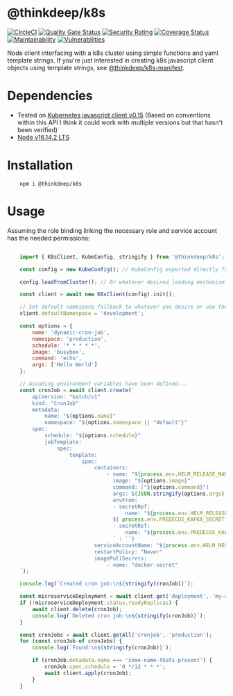 # @thinkdeep/k8s
[![CircleCI](https://circleci.com/gh/ThinkDeepTech/k8s.svg?style=shield)](https://circleci.com/gh/ThinkDeepTech/k8s)
[![Quality Gate Status](https://sonarcloud.io/api/project_badges/measure?project=ThinkDeepTech_k8s&metric=alert_status)](https://sonarcloud.io/summary/new_code?id=ThinkDeepTech_k8s)
[![Security Rating](https://sonarcloud.io/api/project_badges/measure?project=ThinkDeepTech_k8s&metric=security_rating)](https://sonarcloud.io/summary/new_code?id=ThinkDeepTech_k8s)
[![Coverage Status](https://coveralls.io/repos/github/ThinkDeepTech/k8s/badge.svg?branch=master)](https://coveralls.io/github/ThinkDeepTech/k8s?branch=master)
[![Maintainability](https://api.codeclimate.com/v1/badges/4ccca42891ab6e7dc9b9/maintainability)](https://codeclimate.com/github/ThinkDeepTech/k8s/maintainability)
[![Vulnerabilities](https://snyk.io/test/github/ThinkDeepTech/k8s/master/badge.svg)](https://snyk.io/test/github/ThinkDeepTech/k8s/master)

Node client interfacing with a k8s cluster using simple functions and yaml template strings. If you're just interested in creating k8s javascript client objects using template strings, see [@thinkdeep/k8s-manifest](https://www.npmjs.com/package/@thinkdeep/k8s-manifest).

# Dependencies
- Tested on [Kubernetes javascript client v0.15](https://github.com/kubernetes-client/javascript) (Based on conventions within this API I think it could work with multiple versions but that hasn't been verified)
- [Node v16.14.2 LTS](https://nodejs.org/en/)

# Installation
```console
    npm i @thinkdeep/k8s
```

# Usage

Assuming the role binding linking the necessary role and service account has the needed permissions:

```javascript

    import { K8sClient, KubeConfig, stringify } from '@thinkdeep/k8s';

    const config = new KubeConfig(); // KubeConfig exported directly from https://github.com/kubernetes-client/javascript

    config.loadFromCluster(); // Or whatever desired loading mechanism

    const client = await new K8sClient(config).init();

    // Set default namespace fallback to whatever you desire or use the default provided 'default'.
    client.defaultNamespace = 'development';

    const options = {
        name: 'dynamic-cron-job',
        namespace: 'production',
        schedule: '* * * * *',
        image: 'busybox',
        command: 'echo',
        args: ['Hello World']
    };

    // Assuming environment variables have been defined...
    const cronJob = await client.create(`
        apiVersion: "batch/v1"
        kind: "CronJob"
        metadata:
            name: "${options.name}"
            namespace: "${options.namespace || "default"}"
        spec:
            schedule: "${options.schedule}"
            jobTemplate:
                spec:
                    template:
                        spec:
                            containers:
                                - name: "${process.env.HELM_RELEASE_NAME}-data-collector"
                                  image: "${options.image}"
                                  command: ["${options.command}"]
                                  args: ${JSON.stringify(options.args)}
                                  envFrom:
                                  - secretRef:
                                      name: "${process.env.HELM_RELEASE_NAME}-deep-microservice-collection-secret"
                                  ${ process.env.PREDECOS_KAFKA_SECRET ? `
                                  - secretRef:
                                      name: "${process.env.PREDECOS_KAFKA_SECRET}"
                                  ` : ``}
                            serviceAccountName: "${process.env.HELM_RELEASE_NAME}-secret-accessor-service-account"
                            restartPolicy: "Never"
                            imagePullSecrets:
                                - name: "docker-secret"
    `);

    console.log(`Created cron job:\n${stringify(cronJob)}`);

    const microserviceDeployment = await client.get('deployment', 'my-deployment', 'production');
    if (!microserviceDeployment.status.readyReplicas) {
        await client.delete(cronJob);
        console.log(`Deleted cron job:\n${stringify(cronJob)}`);
    }

    const cronJobs = await client.getAll('cronjob', 'production');
    for (const cronJob of cronJobs) {
        console.log(`Found:\n${stringify(cronJob)}`);

        if (cronJob.metadata.name === 'some-name-thats-present') {
            cronJob.spec.schedule = '0 */12 * * *';
            await client.apply(cronJob);
        }
    }

```
